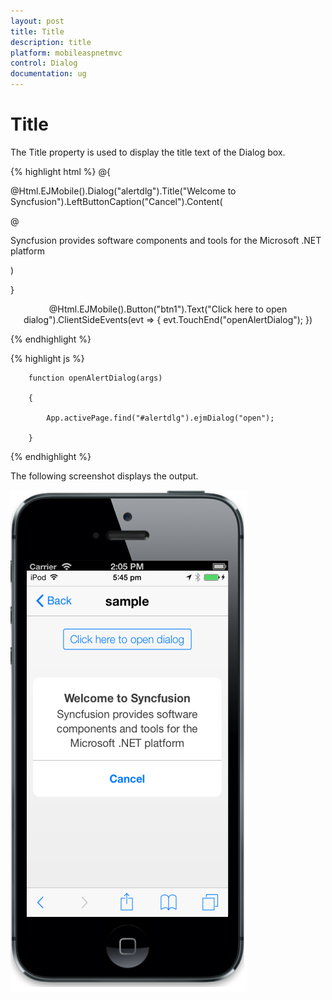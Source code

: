 ```yaml
---
layout: post
title: Title
description: title
platform: mobileaspnetmvc
control: Dialog
documentation: ug
---
```


# Title

The Title property is used to display the title text of the Dialog box. 


{% highlight html %}
@{

@Html.EJMobile().Dialog("alertdlg").Title("Welcome to Syncfusion").LeftButtonCaption("Cancel").Content(

@<div>

Syncfusion provides software components and tools for the Microsoft .NET platform

</div>)

}



<div style="text-align: center">

@Html.EJMobile().Button("btn1").Text("Click here to open dialog").ClientSideEvents(evt => { evt.TouchEnd("openAlertDialog"); })

</div>
{% endhighlight %}

{% highlight js %}




        function openAlertDialog(args)

        {

            App.activePage.find("#alertdlg").ejmDialog("open");

        }
{% endhighlight %}


The following screenshot displays the output.

![](Title_images/Title_img1.png)



